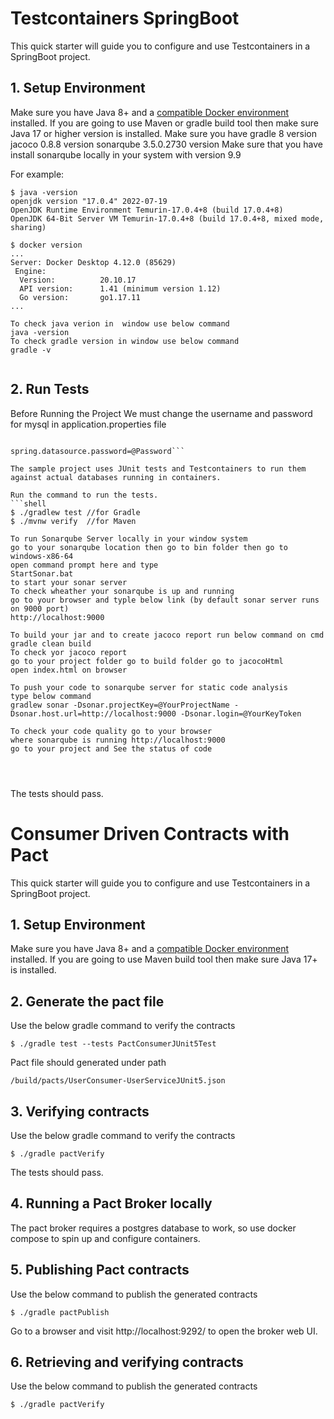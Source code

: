 # Testcontainers SpringBoot
This quick starter will guide you to configure and use Testcontainers in a SpringBoot project.

## 1. Setup Environment
Make sure you have Java 8+ and a [compatible Docker environment](https://www.testcontainers.org/supported_docker_environment/) installed.
If you are going to use Maven or gradle build tool then make sure Java 17 or higher version is installed.
Make sure you have gradle 8 version
jacoco 0.8.8 version
sonarqube 3.5.0.2730 version
Make sure that you have install sonarqube locally in your system with version 9.9


For example:
```shell
$ java -version
openjdk version "17.0.4" 2022-07-19
OpenJDK Runtime Environment Temurin-17.0.4+8 (build 17.0.4+8)
OpenJDK 64-Bit Server VM Temurin-17.0.4+8 (build 17.0.4+8, mixed mode, sharing)

$ docker version
... 
Server: Docker Desktop 4.12.0 (85629)
 Engine:
  Version:          20.10.17
  API version:      1.41 (minimum version 1.12)
  Go version:       go1.17.11
...

To check java verion in  window use below command 
java -version
To check gradle version in window use below command 
gradle -v


```

## 2. Run Tests

Before Running the Project We must change the username and password for mysql in application.properties file 


```spring.datasource.username=@yourname

spring.datasource.password=@Password```

The sample project uses JUnit tests and Testcontainers to run them against actual databases running in containers.

Run the command to run the tests.
```shell
$ ./gradlew test //for Gradle
$ ./mvnw verify  //for Maven

To run Sonarqube Server locally in your window system 
go to your sonarqube location then go to bin folder then go to windows-x86-64 
open command prompt here and type 
StartSonar.bat
to start your sonar server
To check wheather your sonarqube is up and running 
go to your browser and typle below link (by default sonar server runs on 9000 port)
http://localhost:9000 

To build your jar and to create jacoco report run below command on cmd 
gradle clean build
To check yor jacoco report 
go to your project folder go to build folder go to jacocoHtml 
open index.html on browser

To push your code to sonarqube server for static code analysis 
type below command 
gradlew sonar -Dsonar.projectKey=@YourProjectName -Dsonar.host.url=http://localhost:9000 -Dsonar.login=@YourKeyToken

To check your code quality go to your browser
where sonarqube is running http://localhost:9000
go to your project and See the status of code




```

The tests should pass.

# Consumer Driven Contracts with Pact
This quick starter will guide you to configure and use Testcontainers in a SpringBoot project.

## 1. Setup Environment
Make sure you have Java 8+ and a [compatible Docker environment](https://www.testcontainers.org/supported_docker_environment/) installed.
If you are going to use Maven build tool then make sure Java 17+ is installed.

## 2. Generate the pact file
Use the below gradle command to verify the contracts
```shell
$ ./gradle test --tests PactConsumerJUnit5Test
```
Pact file should generated under path
```
/build/pacts/UserConsumer-UserServiceJUnit5.json
```

## 3. Verifying contracts
Use the below gradle command to verify the contracts
```shell
$ ./gradle pactVerify
```
The tests should pass.

## 4. Running a Pact Broker locally
The pact broker requires a postgres database to work, so use docker compose to spin up and configure containers.

## 5. Publishing Pact contracts
Use the below command to publish the generated contracts
```shell
$ ./gradle pactPublish
```
Go to a browser and visit http://localhost:9292/ to open the broker web UI.

## 6. Retrieving and verifying contracts
Use the below command to publish the generated contracts
```shell
$ ./gradle pactVerify
```
